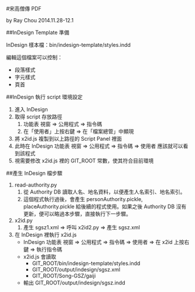 #宋高僧傳 PDF

by Ray Chou 2014.11.28-12.1

##InDesign Template 準備

InDesign 樣本檔：bin/indesign-template/styles.indd 

編輯這個檔案可以控制：

* 段落樣式
* 字元樣式
* 頁首

##InDesign 執行 script 環境設定

1. 進入 InDesign
2. 取得 script 存放路徑
    1. 功能表 視窗 => 公用程式 => 指令碼
    2. 在「使用者」上按右鍵 => 在「檔案總管」中顯現
3. 將 x2id.js 複製到以上路徑的 Script Panel 裡面
4. 此時在 InDesign 功能表 視窗 => 公用程式 => 指令碼 => 使用者 應該就可以看到該程式
5. 視需要修改 x2id.js 裡的 GIT_ROOT 常數，使其符合目前環境

##產生 InDesign 檔步驟

1. read-authority.py
    1. 從 Authority DB 讀取人名、地名資料，以便產生人名索引、地名索引。
    2. 這個程式執行過後，會產生 personAuthority.pickle, placeAuthority.pickle 給後續的程式使用。如果之後 Authority DB 沒有更新，便可以略過本步驟，直接執行下一步驟。
2. x2id.py
    1. 產生 sgsz1.xml => 呼叫 x2id2.py => 產生 sgsz.xml
3. 在 InDesign 裡執行 x2id.js
    * InDesign 功能表 視窗 => 公用程式 => 指令碼 => 使用者 => 在 x2id 上按右鍵 => 執行指令碼
    * x2id.js 會讀取
        * GIT_ROOT/bin/indesign-template/styles.indd
        * GIT_ROOT/output/indesign/sgsz.xml
        * GIT_ROOT/Song-GSZ/gaiji
    * 輸出 GIT_ROOT/output/indesign/sgsz.indd